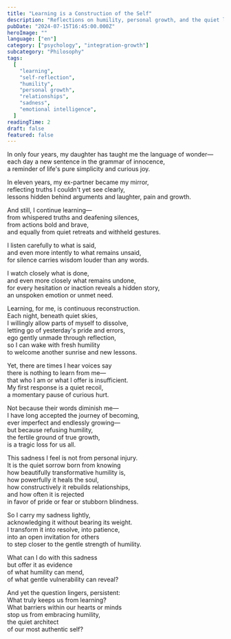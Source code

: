 ```yaml
---
title: "Learning is a Construction of the Self"
description: "Reflections on humility, personal growth, and the quiet lessons hidden in relationships, silence, and life's daily rituals."
pubDate: "2024-07-15T16:45:00.000Z"
heroImage: ""
language: ["en"]
category: ["psychology", "integration-growth"]
subcategory: "Philosophy"
tags:
  [
    "learning",
    "self-reflection",
    "humility",
    "personal growth",
    "relationships",
    "sadness",
    "emotional intelligence",
  ]
readingTime: 2
draft: false
featured: false
---
```


In only four years, my daughter has taught me the language of wonder—  
each day a new sentence in the grammar of innocence,  
a reminder of life's pure simplicity and curious joy.

In eleven years, my ex-partner became my mirror,  
reflecting truths I couldn't yet see clearly,  
lessons hidden behind arguments and laughter, pain and growth.

And still, I continue learning—  
from whispered truths and deafening silences,  
from actions bold and brave,  
and equally from quiet retreats and withheld gestures.

I listen carefully to what is said,  
and even more intently to what remains unsaid,  
for silence carries wisdom louder than any words.

I watch closely what is done,  
and even more closely what remains undone,  
for every hesitation or inaction reveals a hidden story,  
an unspoken emotion or unmet need.

Learning, for me, is continuous reconstruction.  
Each night, beneath quiet skies,  
I willingly allow parts of myself to dissolve,  
letting go of yesterday's pride and errors,  
ego gently unmade through reflection,  
so I can wake with fresh humility  
to welcome another sunrise and new lessons.

Yet, there are times I hear voices say  
there is nothing to learn from me—  
that who I am or what I offer is insufficient.  
My first response is a quiet recoil,  
a momentary pause of curious hurt.

Not because their words diminish me—  
I have long accepted the journey of becoming,  
ever imperfect and endlessly growing—  
but because refusing humility,  
the fertile ground of true growth,  
is a tragic loss for us all.

This sadness I feel is not from personal injury.  
It is the quiet sorrow born from knowing  
how beautifully transformative humility is,  
how powerfully it heals the soul,  
how constructively it rebuilds relationships,  
and how often it is rejected  
in favor of pride or fear or stubborn blindness.

So I carry my sadness lightly,  
acknowledging it without bearing its weight.  
I transform it into resolve, into patience,  
into an open invitation for others  
to step closer to the gentle strength of humility.

What can I do with this sadness  
but offer it as evidence  
of what humility can mend,  
of what gentle vulnerability can reveal?

And yet the question lingers, persistent:  
What truly keeps us from learning?  
What barriers within our hearts or minds  
stop us from embracing humility,  
the quiet architect  
of our most authentic self?
